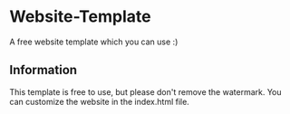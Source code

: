 # Website-Template
A free website template which you can use :)
## Information
This template is free to use, but please don't remove the watermark. You can customize the website in the index.html file.
